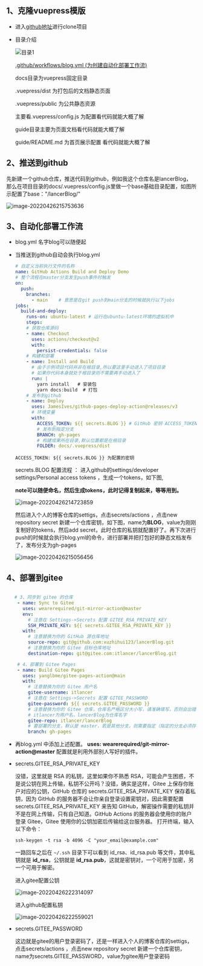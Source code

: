 ## 1、克隆vuepress模版

- 进入[github地址](https://github.com/xuzhihui123/lancerBlog.git)进行clone项目

- 目录介绍

  ![目录1](/lancerBlog/others/dir1.png)

  

  [.github/workflows/blog.yml (为创建自动化部署工作流)](#_2、自动化部署工作流)

  docs目录为vuepress固定目录

  .vuepress/dist 为打包后的文档静态页面

  .vuepress/public 为公共静态资源

  主要看.vuepress/config.js 为配置看代码就能大概了解

  guide目录主要为页面文档看代码就能大概了解

  guide/README.md 为首页展示配置 看代码就能大概了解

## 2、推送到github

先新建一个github仓库，推送代码到github，例如我这个仓库名是lancerBlog，那么在项目目录的docs/.vuepress/config.js里做一个base基础目录配置，如图所示配置了base："/lancerBlog/"

![image-20220426215753636](/lancerBlog/others/dir4.png)

## 3、自动化部署工作流

- blog.yml 名字blog可以随便起

- 当推送到github自动会执行blog.yml 

  ```yaml
  # 自定义当前执行文件的名称
  name: GitHub Actions Build and Deploy Demo
  # 整个流程在master分支发生push事件时触发
  on:
    push:
      branches:
        - main    # 意思是在git push到main分支的时候就执行以下jobs
  jobs:
    build-and-deploy:
      runs-on: ubuntu-latest # 运行在ubuntu-latest环境的虚拟机中
      steps:
      # 获取仓库源码
      - name: Checkout
        uses: actions/checkout@v2
        with:
          persist-credentials: false
      # 构建和部署
      - name: Install and Build
        # 由于示例项目代码并非在根目录,所以要这里手动进入了项目目录
        # 如果你代码本身就处于根目录则不需要再手动进入了
        run: |
          yarn install   # 安装包
          yarn docs:build  # 打包
      # 发布到github
      - name: Deploy
        uses: JamesIves/github-pages-deploy-action@releases/v3
        # 环境变量
        with:
          ACCESS_TOKEN: ${{ secrets.BLOG }} # GitHub 密钥 ACCESS_TOKEN 是在第二步Settings的Secrets中新增时定义的Name,要保持一致
          # 发布到指定分支
          BRANCH: gh-pages
          # 构建成果所在目录,默认位置都是在根目录
          FOLDER: docs/.vuepress/dist
  ```

  ```
  ACCESS_TOKEN: ${{ secrets.BLOG }} 为配置的密钥
  ```

  secrets.BLOG 配置流程 ： 进入github的settings/developer settings/Personal access tokens ，生成一个tokens，如下图,

  **note可以随便命名，然后生成tokens，此时记得复制起来，等等用到。**

  ![image-20220426214723859](/lancerBlog/others/dir2.png)

  然后进入个人的博客仓库的settigs，点击secrets/actions ，点击new repository secret 新建一个仓库密钥，如下图，name为**BLOG**，value为刚刚复制好的tokens，然后add secret，此时仓库的私钥就配置好了。再下次进行push的时候就会执行blog.yml的命令，进行部署并把打包好的静态文档发布了，发布分支为gh-pages

  ![image-20220426215056456](/lancerBlog/others/dir3.png)

  

## 4、部署到gitee

```yaml

   # 3、同步到 gitee 的仓库
    - name: Sync to Gitee
      uses: wearerequired/git-mirror-action@master
      env:
        # 注意在 Settings->Secrets 配置 GITEE_RSA_PRIVATE_KEY
        SSH_PRIVATE_KEY: ${{ secrets.GITEE_RSA_PRIVATE_KEY }}
      with:
        # 注意替换为你的 GitHub 源仓库地址
        source-repo: git@github.com:xuzhihui123/lancerBlog.git
        # 注意替换为你的 Gitee 目标仓库地址
        destination-repo: git@gitee.com:itlancer/lancerBlog.git

    # 4、部署到 Gitee Pages
    - name: Build Gitee Pages
      uses: yanglbme/gitee-pages-action@main
      with:
        # 注意替换为你的 Gitee 用户名
        gitee-username: itlancer
        # 注意在 Settings->Secrets 配置 GITEE_PASSWORD
        gitee-password: ${{ secrets.GITEE_PASSWORD }}
        # 注意替换为你的 Gitee 仓库，仓库名严格区分大小写，请准确填写，否则会出错
        # itlancer为用户名，lancerBlog为仓库名字
        gitee-repo: itlancer/lancerBlog
        # 要部署的分支，默认是 master，若是其他分支，则需要指定（指定的分支必须存在）
        branch: gh-pages
```

- 再blog.yml 中添加上述配置。 **uses: wearerequired/git-mirror-action@master** 配置就是利用外部别人写好的插件。

- secrets.GITEE_RSA_PRIVATE_KEY

  没错，这里就是 RSA 的私钥，这里如果你不熟悉 RSA，可能会产生困惑，不是说公钥在网上传输，私钥不公开吗？没错，确实是这样，Gitee 上保存你账户对应的公钥，GitHub 仓库的 secrets.GITEE_RSA_PRIVATE_KEY 保存着私钥，因为 GitHub 的服务器不会让你亲自登录设置密钥对，因此需要配置 secrets.GITEE_RSA_PRIVATE_KEY 来告知 GitHub，解密操作需要的私钥并不是在网上传输，只有自己知道。GitHub Actions 的服务器会使用你的账户登录 Gitee，Gitee 使用你的公钥加密后传输给这台服务器。
  打开终端，输入以下命令：

  ```
  ssh-keygen -t rsa -b 4096 -C "your_email@example.com"
  ```

  一路回车之后在 `~/.ssh` 目录下可以看到 id_rsa、id_rsa.pub 等文件，其中私钥就是 **id_rsa**，公钥就是 **id_rsa.pub**，这就是密钥对，一个可用于加密，另一个可用于解密。

  进入gitee配置公钥

  ![image-20220426222314097](/lancerBlog/others/dir5.png)

  进入github配置私钥

  ![image-20220426222559021](/lancerBlog/others/dir6.png)

- secrets.GITEE_PASSWORD

  这边就是gitee的用户登录密码了，还是一样进入个人的博客仓库的settigs，点击secrets/actions ，点击new repository secret 新建一个仓库密钥，name为secrets.GITEE_PASSWORD，value为gitee用户登录密码

  

  



  

  ​         

